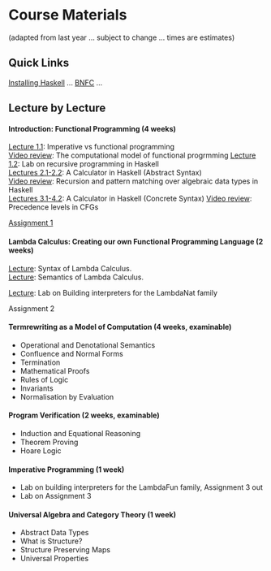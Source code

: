 
# Course Materials

(adapted from last year ... subject to change ... times are estimates)

## Quick Links

[Installing Haskell](https://hackmd.io/@alexhkurz/Hk86XnCzD) ... [BNFC](https://github.com/alexhkurz/programming-languages-2020/blob/master/BNFC-installation.md/) ... 

## Lecture by Lecture

#### Introduction: Functional Programming (4 weeks)

[Lecture 1.1](https://hackmd.io/@alexhkurz/SJKWvna6U): Imperative vs functional programming   
[Video review](https://www.youtube.com/watch?v=u_OMwv8tDVg&feature=youtu.be): The computational model of functional progrmming
[Lecture 1.2](https://hackmd.io/@alexhkurz/H1jUka4Gv): Lab on recursive programming in Haskell  
[Lectures 2.1-2.2](https://hackmd.io/@alexhkurz/SyxKCkR6U): A Calculator in Haskell (Abstract Syntax)    
[Video review](https://www.youtube.com/watch?v=2YLfJvOtLwA): Recursion and pattern matching over algebraic data types in Haskell  
[Lectures 3.1-4.2](https://hackmd.io/@alexhkurz/HJVtVl068): A Calculator in Haskell (Concrete Syntax) 
[Video review](https://www.youtube.com/watch?v=jf1xhZSpCvg): Precedence levels in CFGs  


[Assignment 1](assignments.md) 


#### Lambda Calculus: Creating our own Functional Programming Language (2 weeks)

[Lecture](https://hackmd.io/@alexhkurz/S1D0yP8Bw): Syntax of Lambda Calculus.   
[Lecture](https://hackmd.io/@alexhkurz/H1e4Nv8Bv): Semantics of Lambda Calculus.   

[Lecture](https://github.com/alexhkurz/programming-languages-2020/blob/master/Lab1-Lambda-Calculus/README.md): Lab on Building interpreters for the LambdaNat family

Assignment 2

#### Termrewriting as a Model of Computation (4 weeks, examinable)

- Operational and Denotational Semantics
- Confluence and Normal Forms
- Termination
- Mathematical Proofs
- Rules of Logic
- Invariants
- Normalisation by Evaluation

#### Program Verification (2 weeks, examinable)

 - Induction and Equational Reasoning
 - Theorem Proving
 - Hoare Logic

#### Imperative Programming (1 week)

- Lab on building interpreters for the LambdaFun family, Assignment 3 out
- Lab on Assignment 3

#### Universal Algebra and Category Theory (1 week)

 - Abstract Data Types
 - What is Structure?
 - Structure Preserving Maps
 - Universal Properties


